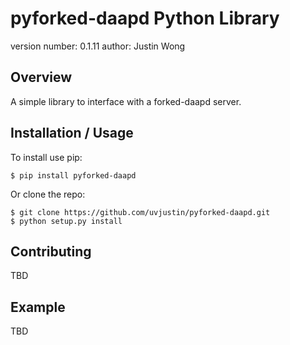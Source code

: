 pyforked-daapd Python Library
===============================

version number: 0.1.11
author: Justin Wong

Overview
--------

A simple library to interface with a forked-daapd server.

Installation / Usage
--------------------

To install use pip:

    $ pip install pyforked-daapd


Or clone the repo:

    $ git clone https://github.com/uvjustin/pyforked-daapd.git
    $ python setup.py install
    
Contributing
------------

TBD

Example
-------

TBD